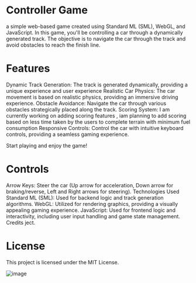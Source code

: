 #  Controller Game


 a simple web-based game created using Standard ML (SML), WebGL, and JavaScript. In this game, you'll be controlling a car through a dynamically generated track. The objective is to navigate the car through the track and avoid obstacles to reach the finish line.

# Features

Dynamic Track Generation: The track is generated dynamically, providing a unique experience and user experience 
Realistic Car Physics: The car movement is based on realistic physics, providing an immersive driving experience.
Obstacle Avoidance: Navigate the car through various obstacles strategically placed along the track.
Scoring System: I am currently working on adding  scoring features , iam planning to add scoring based on less time taken by the users to complete terrain with minimum fuel consumption 
Responsive Controls: Control the car with intuitive keyboard controls, providing a seamless gaming experience.



Start playing and enjoy the game!

# Controls

Arrow Keys: Steer the car (Up arrow for acceleration, Down arrow for braking/reverse, Left and Right arrows for steering).
Technologies Used
Standard ML (SML): Used for backend logic and track generation algorithms.
WebGL: Utilized for rendering graphics, providing a visually appealing gaming experience.
JavaScript: Used for frontend logic and interactivity, including user input handling and game state management.
Credits
ject.

# License
This project is licensed under the MIT License.

![image](https://github.com/hrdv10/a-3d-cr-controller-/blob/m/car%20controller.gif)
